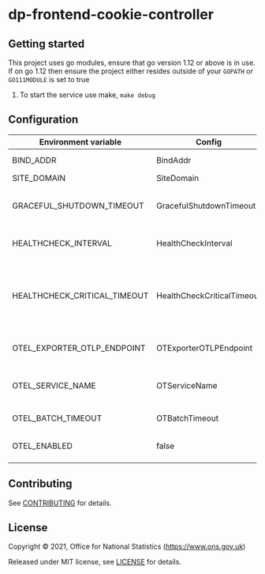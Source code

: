 # dp-frontend-cookie-controller

## Getting started

This project uses go modules, ensure that go version 1.12 or above is in use.
If on go 1.12 then ensure the project either resides outside of your `GOPATH` or `GO111MODULE` is set to true

1. To start the service use make, `make debug`

## Configuration

| Environment variable         | Config                     | Description                                                                            | Default                       |
| ---------------------------- | -------------------------- | -------------------------------------------------------------------------------------- | ----------------------------- |
| BIND_ADDR                    | BindAddr                   | The Port to run on                                                                     | :24100                        |
| SITE_DOMAIN                  | SiteDomain                 |                                                                                        | localhost                     |
| GRACEFUL_SHUTDOWN_TIMEOUT    | GracefulShutdownTimeout    | Time to wait during graceful shutdown                                                  | 5 seconds                     |
| HEALTHCHECK_INTERVAL         | HealthCheckInterval        | Interval between health checks                                                         | 30 seconds                    |
| HEALTHCHECK_CRITICAL_TIMEOUT | HealthCheckCriticalTimeout | Amount of time to pass since last healthy health check to be deemed a critical failure | 90 seconds                    |
| OTEL_EXPORTER_OTLP_ENDPOINT  | OTExporterOTLPEndpoint     | Endpoint for OpenTelemetry service                                                     | localhost:4317                |
| OTEL_SERVICE_NAME            | OTServiceName              | Label of service for OpenTelemetry service                                             | dp-frontend-cookie-controller |
| OTEL_BATCH_TIMEOUT           | OTBatchTimeout             | Timeout for OpenTelemetry                                                              | 5s                            |
| OTEL_ENABLED                 | false                      | Feature flag to enable OpenTelemetry

## Contributing

See [CONTRIBUTING](CONTRIBUTING.md) for details.

## License

Copyright © 2021, Office for National Statistics (https://www.ons.gov.uk)

Released under MIT license, see [LICENSE](LICENSE.md) for details.
